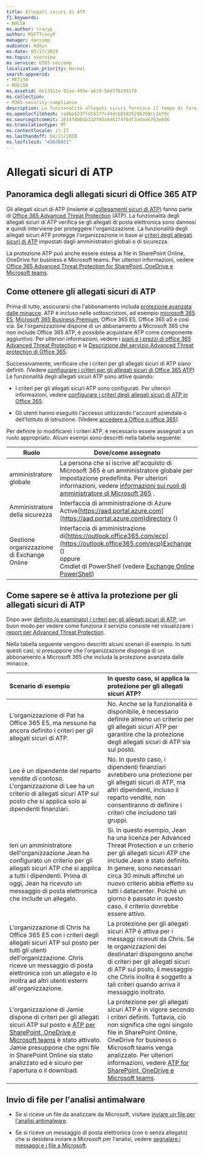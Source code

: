 ```yaml
---
title: Allegati sicuri di ATP
f1.keywords:
- NOCSH
ms.author: tracyp
author: MSFTTracyP
manager: dansimp
audience: Admin
ms.date: 05/17/2019
ms.topic: overview
ms.service: O365-seccomp
localization_priority: Normal
search.appverid:
- MET150
- MOE150
ms.assetid: 6e13311e-92ae-495e-a619-56d770199170
ms.collection:
- M365-security-compliance
description: La funzionalità allegati sicuri fornisce il tempo di fare clic sulla verifica degli allegati di posta elettronica. Utilizzo degli allegati sicuri per proteggere l'organizzazione da file dannosi che gli utenti inviano o ricevono tramite posta elettronica.
ms.openlocfilehash: ca46a523ffd15177c44dcb81d2529b769cc2e79c
ms.sourcegitcommit: 2614f8b81b332f8dab461f4f64f3adaa6703e0d6
ms.translationtype: MT
ms.contentlocale: it-IT
ms.lasthandoff: 04/21/2020
ms.locfileid: "43636011"
---
```

# <a name="atp-safe-attachments"></a>Allegati sicuri di ATP

## <a name="overview-of-office-365-atp-safe-attachments"></a>Panoramica degli allegati sicuri di Office 365 ATP

Gli allegati sicuri di ATP (insieme ai [collegamenti sicuri di ATP](atp-safe-links.md)) fanno parte di [Office 365 Advanced Threat Protection](office-365-atp.md) (ATP). La funzionalità degli allegati sicuri di ATP verifica se gli allegati di posta elettronica sono dannosi e quindi interviene per proteggere l'organizzazione. La funzionalità degli allegati sicuri ATP protegge l'organizzazione in base ai [criteri degli allegati sicuri di ATP](set-up-atp-safe-attachments-policies.md) impostati dagli amministratori globali o di sicurezza.

La protezione ATP può anche essere estesa ai file in SharePoint Online, OneDrive for business e Microsoft teams. Per ulteriori informazioni, vedere [Office 365 Advanced Threat Protection for SharePoint, OneDrive e Microsoft teams](atp-for-spo-odb-and-teams.md).

## <a name="how-to-get-atp-safe-attachments"></a>Come ottenere gli allegati sicuri di ATP

Prima di tutto, assicurarsi che l'abbonamento includa [protezione avanzata dalle minacce](office-365-atp.md). ATP è incluso nelle sottoscrizioni, ad esempio [microsoft 365 E5](https://www.microsoft.com/microsoft-365/enterprise/home), [Microsoft 365 Business Premium](https://www.microsoft.com/microsoft-365/business), Office 365 E5, Office 365 a5 e così via. Se l'organizzazione dispone di un abbonamento a Microsoft 365 che non include Office 365 ATP, è possibile acquistare ATP come componente aggiuntivo. Per ulteriori informazioni, vedere i [piani e i prezzi di office 365 Advanced Threat Protection](https://products.office.com/exchange/advance-threat-protection) e la [Descrizione del servizio Advanced Threat protection di Office 365](https://docs.microsoft.com/office365/servicedescriptions/office-365-advanced-threat-protection-service-description).

Successivamente, verificare che i criteri per gli allegati sicuri di ATP siano definiti. (Vedere [configurare i criteri per gli allegati sicuri di Office 365 ATP](set-up-atp-safe-attachments-policies.md)) Le funzionalità degli allegati sicuri ATP sono attive quando:

- I criteri per gli allegati sicuri ATP sono configurati. Per ulteriori informazioni, vedere [configurare i criteri degli allegati sicuri di ATP in Office 365](set-up-atp-safe-attachments-policies.md).

- Gli utenti hanno eseguito l'accesso utilizzando l'account aziendale o dell'Istituto di istruzione. (Vedere [accedere a Office o office 365](https://support.office.com/article/b9582171-fd1f-4284-9846-bdd72bb28426)).

Per definire (o modificare) i criteri ATP, è necessario essere assegnati a un ruolo appropriato. Alcuni esempi sono descritti nella tabella seguente:

|Ruolo|Dove/come assegnato|
|---------|---------|
|amministratore globale|La persona che si iscrive all'acquisto di Microsoft 365 è un amministratore globale per impostazione predefinita. Per ulteriori informazioni, vedere [informazioni sui ruoli di amministratore di Microsoft 365](https://docs.microsoft.com/office365/admin/add-users/about-admin-roles) .|
|Amministratore della sicurezza|Interfaccia di amministrazione di Azure Active[https://aad.portal.azure.com](https://aad.portal.azure.com)directory ()|
|Gestione organizzazione di Exchange Online|Interfaccia di amministrazione di[https://outlook.office365.com/ecp](https://outlook.office365.com/ecp)Exchange () <br>oppure <br>  Cmdlet di PowerShell (vedere [Exchange Online PowerShell](https://docs.microsoft.com/powershell/exchange/exchange-online/exchange-online-powershell))|

## <a name="how-to-know-if-atp-safe-attachments-protection-is-in-place"></a>Come sapere se è attiva la protezione per gli allegati sicuri di ATP

Dopo aver [definito (o esaminato) i criteri per gli allegati sicuri di ATP](set-up-atp-safe-attachments-policies.md), un buon modo per vedere come funziona il servizio consiste nel visualizzare i [report per Advanced Threat Protection](view-reports-for-atp.md).

Nella tabella seguente vengono descritti alcuni scenari di esempio. In tutti questi casi, si presuppone che l'organizzazione disponga di un abbonamento a Microsoft 365 che includa la protezione avanzata dalle minacce.

|**Scenario di esempio**|**In questo caso, si applica la protezione per gli allegati sicuri ATP?**|
|:-----|:-----|
|L'organizzazione di Pat ha Office 365 E5, ma nessuno ha ancora definito i criteri per gli allegati sicuri di ATP.|No. Anche se la funzionalità è disponibile, è necessario definire almeno un criterio per gli allegati sicuri ATP per garantire che la protezione degli allegati sicuri di ATP sia sul posto.|
|Lee è un dipendente del reparto vendite di contoso. L'organizzazione di Lee ha un criterio di allegati sicuri ATP sul posto che si applica solo ai dipendenti finanziari.|No. In questo caso, i dipendenti finanziari avrebbero una protezione per gli allegati sicuri di ATP, ma altri dipendenti, incluso il reparto vendite, non consentiranno di definire i criteri che includono tali gruppi.|
|Ieri un amministratore dell'organizzazione Jean ha configurato un criterio per gli allegati sicuri ATP che si applica a tutti i dipendenti. Prima di oggi, Jean ha ricevuto un messaggio di posta elettronica che include un allegato.|Sì. In questo esempio, Jean ha una licenza per Advanced Threat Protection e un criterio per gli allegati sicuri ATP che include Jean è stato definito. In genere, sono necessari circa 30 minuti affinché un nuovo criterio abbia effetto su tutti i datacenter. Poiché un giorno è passato in questo caso, il criterio dovrebbe essere attivo.|
|L'organizzazione di Chris ha Office 365 E5 con i criteri degli allegati sicuri ATP sul posto per tutti gli utenti dell'organizzazione. Chris riceve un messaggio di posta elettronica con un allegato e lo inoltra ad altri utenti esterni all'organizzazione.|La protezione per gli allegati sicuri ATP è attiva per i messaggi ricevuti da Chris. Se le organizzazioni dei destinatari dispongono anche di criteri per gli allegati sicuri di ATP sul posto, il messaggio che Chris inoltra è soggetto a tali criteri quando arriva il messaggio inoltrato.|
|L'organizzazione di Jamie dispone di criteri per gli allegati sicuri ATP sul posto e [ATP per SharePoint, OneDrive e Microsoft teams](atp-for-spo-odb-and-teams.md) è stato attivato. Jamie presuppone che ogni file in SharePoint Online sia stato analizzato ed è sicuro per l'apertura o il download.|La protezione per gli allegati sicuri ATP è in vigore secondo i criteri definiti. Tuttavia, ciò non significa che ogni singolo file in SharePoint Online, OneDrive for business o Microsoft teams venga analizzato. Per ulteriori informazioni, vedere [ATP for SharePoint, OneDrive e Microsoft teams](atp-for-spo-odb-and-teams.md).|

## <a name="submitting-files-for-malware-analysis"></a>Invio di file per l'analisi antimalware

- Se si riceve un file da analizzare da Microsoft, visitare [inviare un file per l'analisi antimalware](https://aka.ms/wdsi/submit).

- Se si riceve un messaggio di posta elettronica (con o senza allegato) che si desidera inviare a Microsoft per l'analisi, vedere [segnalare i messaggi e i file a Microsoft](report-junk-email-messages-to-microsoft.md).
